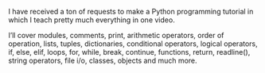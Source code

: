 I have received a ton of requests to make a Python programming tutorial in which I teach pretty much everything in one video.

I’ll cover modules, comments, print, arithmetic operators, order of operation, lists, tuples, dictionaries, conditional operators, logical operators, if, else, elif, loops, for, while, break, continue, functions, return, readline(), string operators, file i/o, classes, objects and much more.